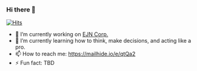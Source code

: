 ### Hi there 👋

[![Hits](https://hits.seeyoufarm.com/api/count/incr/badge.svg?url=https%3A%2F%2Fgithub.com%2Fejnahc)](https://hits.seeyoufarm.com) 

- 🔭 I’m currently working on [EJN Corp.](https://ejn.gg)
- 🌱 I’m currently learning how to think, make decisions, and acting like a pro.
- 📫 How to reach me: https://mailhide.io/e/qtQa2
- ⚡ Fun fact: TBD
